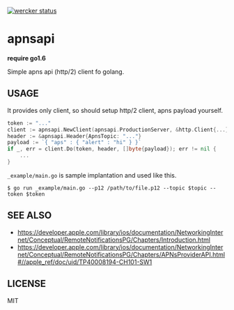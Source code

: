 [![wercker status](https://app.wercker.com/status/c1941900b79b7ec8d1a01c7f023ce11b/s/master "wercker status")](https://app.wercker.com/project/bykey/c1941900b79b7ec8d1a01c7f023ce11b)

# apnsapi

**require go1.6**

Simple apns api (http/2) client fo golang.

## USAGE

It provides only client, so should setup http/2 client, apns payload yourself.

```go
token := "..."
client := apnsapi.NewClient(apnsapi.ProductionServer, &http.Client{...})
header := &apnsapi.Header{ApnsTopic: "..."}
payload := `{ "aps" : { "alert" : "hi" } }`
if _, err = client.Do(token, header, []byte{payload}); err != nil {
    ...
}
```

```_example/main.go``` is sample implantation and used like this.

```
$ go run _example/main.go --p12 /path/to/file.p12 --topic $topic --token $token
```

## SEE ALSO

* https://developer.apple.com/library/ios/documentation/NetworkingInternet/Conceptual/RemoteNotificationsPG/Chapters/Introduction.html
* https://developer.apple.com/library/ios/documentation/NetworkingInternet/Conceptual/RemoteNotificationsPG/Chapters/APNsProviderAPI.html#//apple_ref/doc/uid/TP40008194-CH101-SW1

## LICENSE

MIT
